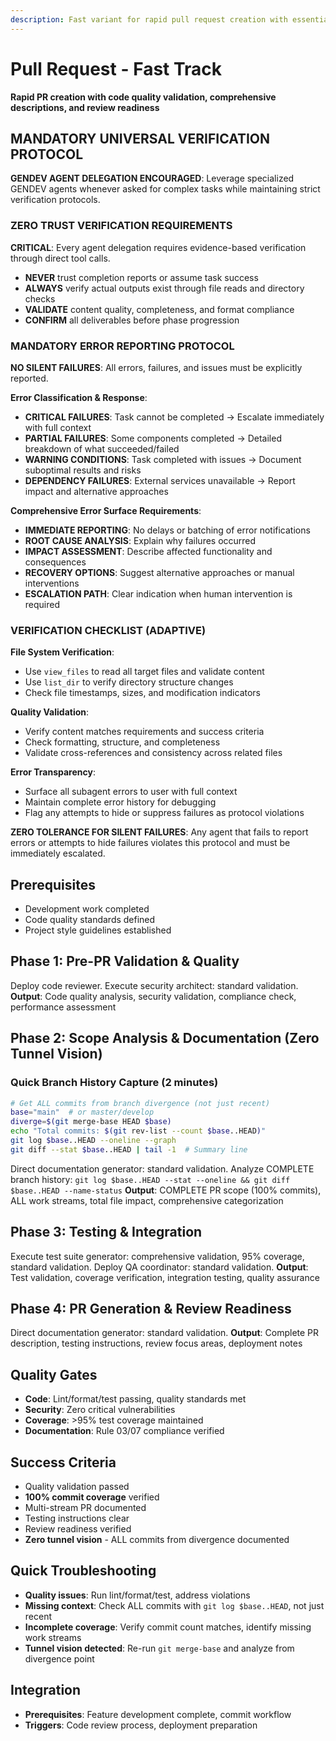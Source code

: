 ```yaml
---
description: Fast variant for rapid pull request creation with essential validation and comprehensive descriptions
---
```


# Pull Request - Fast Track

**Rapid PR creation with code quality validation, comprehensive descriptions, and review readiness**

## MANDATORY UNIVERSAL VERIFICATION PROTOCOL

**GENDEV AGENT DELEGATION ENCOURAGED**: Leverage specialized GENDEV agents whenever asked for complex tasks while maintaining strict verification protocols.

### ZERO TRUST VERIFICATION REQUIREMENTS

**CRITICAL**: Every agent delegation requires evidence-based verification through direct tool calls.

- **NEVER** trust completion reports or assume task success
- **ALWAYS** verify actual outputs exist through file reads and directory checks
- **VALIDATE** content quality, completeness, and format compliance
- **CONFIRM** all deliverables before phase progression

### MANDATORY ERROR REPORTING PROTOCOL

**NO SILENT FAILURES**: All errors, failures, and issues must be explicitly reported.

**Error Classification & Response**:

- **CRITICAL FAILURES**: Task cannot be completed → Escalate immediately with full context
- **PARTIAL FAILURES**: Some components completed → Detailed breakdown of what succeeded/failed
- **WARNING CONDITIONS**: Task completed with issues → Document suboptimal results and risks
- **DEPENDENCY FAILURES**: External services unavailable → Report impact and alternative approaches

**Comprehensive Error Surface Requirements**:

- **IMMEDIATE REPORTING**: No delays or batching of error notifications
- **ROOT CAUSE ANALYSIS**: Explain why failures occurred
- **IMPACT ASSESSMENT**: Describe affected functionality and consequences
- **RECOVERY OPTIONS**: Suggest alternative approaches or manual interventions
- **ESCALATION PATH**: Clear indication when human intervention is required

### VERIFICATION CHECKLIST (ADAPTIVE)

**File System Verification**:

- Use `view_files` to read all target files and validate content
- Use `list_dir` to verify directory structure changes
- Check file timestamps, sizes, and modification indicators

**Quality Validation**:

- Verify content matches requirements and success criteria
- Check formatting, structure, and completeness
- Validate cross-references and consistency across related files

**Error Transparency**:

- Surface all subagent errors to user with full context
- Maintain complete error history for debugging
- Flag any attempts to hide or suppress failures as protocol violations

**ZERO TOLERANCE FOR SILENT FAILURES**: Any agent that fails to report errors or attempts to hide failures violates this protocol and must be immediately escalated.

## Prerequisites

- Development work completed
- Code quality standards defined
- Project style guidelines established

## Phase 1: Pre-PR Validation & Quality

Deploy code reviewer.
Execute security architect: standard validation.
**Output**: Code quality analysis, security validation, compliance check, performance assessment

## Phase 2: Scope Analysis & Documentation (Zero Tunnel Vision)

### Quick Branch History Capture (2 minutes)

```bash
# Get ALL commits from branch divergence (not just recent)
base="main"  # or master/develop
diverge=$(git merge-base HEAD $base)
echo "Total commits: $(git rev-list --count $base..HEAD)"
git log $base..HEAD --oneline --graph
git diff --stat $base..HEAD | tail -1  # Summary line
```

Direct documentation generator: standard validation.
Analyze COMPLETE branch history: `git log $base..HEAD --stat --oneline && git diff $base..HEAD --name-status`
**Output**: COMPLETE PR scope (100% commits), ALL work streams, total file impact, comprehensive categorization

## Phase 3: Testing & Integration

Execute test suite generator: comprehensive validation, 95% coverage, standard validation.
Deploy QA coordinator: standard validation.
**Output**: Test validation, coverage verification, integration testing, quality assurance

## Phase 4: PR Generation & Review Readiness

Direct documentation generator: standard validation.
**Output**: Complete PR description, testing instructions, review focus areas, deployment notes

## Quality Gates

- **Code**: Lint/format/test passing, quality standards met
- **Security**: Zero critical vulnerabilities
- **Coverage**: >95% test coverage maintained
- **Documentation**: Rule 03/07 compliance verified

## Success Criteria

- Quality validation passed
- **100% commit coverage** verified
- Multi-stream PR documented
- Testing instructions clear
- Review readiness verified
- **Zero tunnel vision** - ALL commits from divergence documented

## Quick Troubleshooting

- **Quality issues**: Run lint/format/test, address violations
- **Missing context**: Check ALL commits with `git log $base..HEAD`, not just recent
- **Incomplete coverage**: Verify commit count matches, identify missing work streams
- **Tunnel vision detected**: Re-run `git merge-base` and analyze from divergence point

## Integration

- **Prerequisites**: Feature development complete, commit workflow
- **Triggers**: Code review process, deployment preparation

